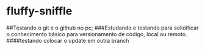 # fluffy-sniffle
##Testando o git e o github no pc; 
###Estudando e testando para solidificar o conhecimento básico para versionamento de código, local ou remoto. 
####testando colocar o update em outra branch
